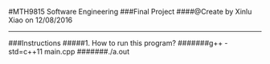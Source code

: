 #MTH9815 Software Engineering
###Final Project
####@Create by Xinlu Xiao on 12/08/2016
***
###Instructions
#####1. How to run this program?
#######g++ -std=c++11 main.cpp
#######./a.out
